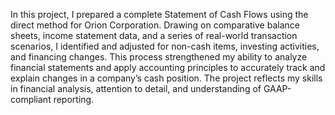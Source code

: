 In this project, I prepared a complete Statement of Cash Flows using the direct method for Orion Corporation. Drawing on comparative balance sheets, income statement data, and a series of real-world transaction scenarios, I identified and adjusted for non-cash items, investing activities, and financing changes. This process strengthened my ability to analyze financial statements and apply accounting principles to accurately track and explain changes in a company’s cash position. The project reflects my skills in financial analysis, attention to detail, and understanding of GAAP-compliant reporting.
